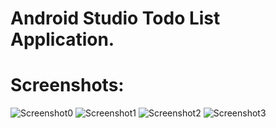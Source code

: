 # Android Studio Todo List Application.

# Screenshots:
![Screenshot0](https://github.com/user-attachments/assets/2e74a5af-2836-4eae-8627-4eb2229b394a)
![Screenshot1](https://github.com/user-attachments/assets/b6444437-260c-44a6-937f-5ef48b01c531)
![Screenshot2](https://github.com/user-attachments/assets/d4dfc3f7-12e7-4b2a-9c00-976c8ec5ddc4)
![Screenshot3](https://github.com/user-attachments/assets/fe0358dc-b94c-4729-beac-f6f51336f30c)
